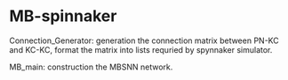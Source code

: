 # MB-spinnaker

Connection_Generator: generation the connection matrix between PN-KC and KC-KC, format the matrix into lists requried by spynnaker simulator.

MB_main: construction the MBSNN network.

